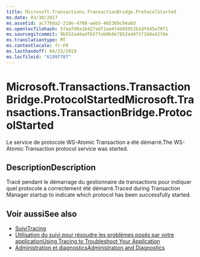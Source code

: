 ```yaml
---
title: Microsoft.Transactions.TransactionBridge.ProtocolStarted
ms.date: 03/30/2017
ms.assetid: ac770da2-218e-4708-aeb5-465369c94a8d
ms.openlocfilehash: 5faafd0a16427ad71aa4f4d45953b1dfd45e70f1
ms.sourcegitcommit: 9b552addadfb57fab0b9e7852ed4f1f1b8a42f8e
ms.translationtype: MT
ms.contentlocale: fr-FR
ms.lasthandoff: 04/23/2019
ms.locfileid: "61997787"
---
```

# <a name="microsofttransactionstransactionbridgeprotocolstarted"></a><span data-ttu-id="90409-102">Microsoft.Transactions.TransactionBridge.ProtocolStarted</span><span class="sxs-lookup"><span data-stu-id="90409-102">Microsoft.Transactions.TransactionBridge.ProtocolStarted</span></span>
<span data-ttu-id="90409-103">Le service de protocole WS-Atomic Transaction a été démarré.</span><span class="sxs-lookup"><span data-stu-id="90409-103">The WS-Atomic Transaction protocol service was started.</span></span>  
  
## <a name="description"></a><span data-ttu-id="90409-104">Description</span><span class="sxs-lookup"><span data-stu-id="90409-104">Description</span></span>  
 <span data-ttu-id="90409-105">Tracé pendant le démarrage du gestionnaire de transactions pour indiquer quel protocole a correctement été démarré.</span><span class="sxs-lookup"><span data-stu-id="90409-105">Traced during Transaction Manager startup to indicate which protocol has been successfully started.</span></span>  
  
## <a name="see-also"></a><span data-ttu-id="90409-106">Voir aussi</span><span class="sxs-lookup"><span data-stu-id="90409-106">See also</span></span>

- [<span data-ttu-id="90409-107">Suivi</span><span class="sxs-lookup"><span data-stu-id="90409-107">Tracing</span></span>](../../../../../docs/framework/wcf/diagnostics/tracing/index.md)
- [<span data-ttu-id="90409-108">Utilisation du suivi pour résoudre les problèmes posés par votre application</span><span class="sxs-lookup"><span data-stu-id="90409-108">Using Tracing to Troubleshoot Your Application</span></span>](../../../../../docs/framework/wcf/diagnostics/tracing/using-tracing-to-troubleshoot-your-application.md)
- [<span data-ttu-id="90409-109">Administration et diagnostics</span><span class="sxs-lookup"><span data-stu-id="90409-109">Administration and Diagnostics</span></span>](../../../../../docs/framework/wcf/diagnostics/index.md)
